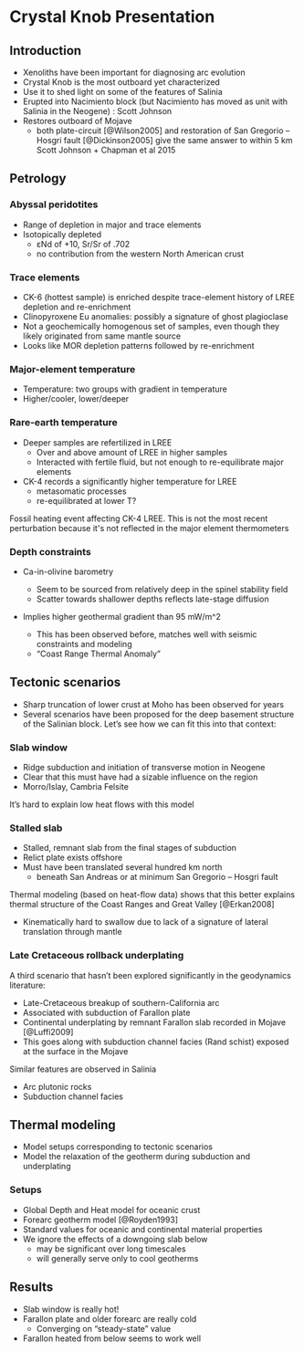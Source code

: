 # Crystal Knob Presentation

## Introduction

- Xenoliths have been important for diagnosing arc evolution
- Crystal Knob is the most outboard yet characterized
- Use it to shed light on some of the features of Salinia
- Erupted into Nacimiento block (but Nacimiento has moved as unit with Salinia in the Neogene) : Scott Johnson 
- Restores outboard of Mojave
    - both plate-circuit [@Wilson2005] and restoration of San Gregorio – Hosgri fault [@Dickinson2005] give the same answer to within 5 km
Scott Johnson + Chapman et al 2015

## Petrology

### Abyssal peridotites
- Range of depletion in major and trace elements
- Isotopically depleted
    - εNd of +10, Sr/Sr of .702
    - no contribution from the western North American crust

### Trace elements
- CK-6 (hottest sample) is enriched despite trace-element history of LREE depletion and re-enrichment
- Clinopyroxene Eu anomalies: possibly a signature of ghost plagioclase
- Not a geochemically homogenous set of samples, even though they likely originated from same mantle source
- Looks like MOR depletion patterns followed by re-enrichment

### Major-element temperature
- Temperature: two groups with gradient in temperature
- Higher/cooler, lower/deeper

### Rare-earth temperature
- Deeper samples are refertilized in LREE
    - Over and above amount of LREE in higher samples
    - Interacted with fertile fluid, but not enough to re-equilibrate major elements
- CK-4 records a significantly higher temperature for LREE
    - metasomatic processes
    - re-equilibrated at lower T?

Fossil heating event affecting CK-4 LREE. This is not the most recent perturbation because it's not reflected in the major element thermometers

### Depth constraints
- Ca-in-olivine barometry
    - Seem to be sourced from relatively deep in the spinel stability field
    - Scatter towards shallower depths reflects late-stage diffusion

- Implies higher geothermal gradient than 95 mW/m^2
    - This has been observed before, matches well with seismic constraints and modeling
    - “Coast Range Thermal Anomaly”

## Tectonic scenarios

- Sharp truncation of lower crust at Moho has been observed for years
- Several scenarios have been proposed for the deep basement structure of the Salinian block.
Let’s see how we can fit this into that context:

### Slab window

- Ridge subduction and initiation of transverse motion in Neogene
- Clear that this must have had a sizable influence on the region
- Morro/Islay, Cambria Felsite

It’s hard to explain low heat flows with this model

### Stalled slab

- Stalled, remnant slab from the final stages of subduction
- Relict plate exists offshore
- Must have been translated several hundred km north
    - beneath San Andreas or at minimum San Gregorio – Hosgri fault

Thermal modeling (based on heat-flow data) shows that this better explains thermal structure of the Coast Ranges and Great Valley [@Erkan2008]

- Kinematically hard to swallow due to lack of a signature of lateral translation through mantle

### Late Cretaceous rollback underplating

A third scenario that hasn’t been explored significantly in the geodynamics literature:

- Late-Cretaceous breakup of southern-California arc
- Associated with subduction of Farallon plate
- Continental underplating by remnant Farallon slab recorded in Mojave [@Luffi2009]
- This goes along with subduction channel facies (Rand schist) exposed at the surface in the Mojave

Similar features are observed in Salinia
- Arc plutonic rocks
- Subduction channel facies

## Thermal modeling

- Model setups  corresponding to tectonic scenarios
- Model the relaxation of the geotherm during subduction and underplating

### Setups

- Global Depth and Heat model for oceanic crust
- Forearc geotherm model [@Royden1993]
- Standard values for oceanic and continental material properties
- We ignore the effects of a downgoing slab below
    - may be significant over long timescales
    - will generally serve only to cool geotherms

## Results

- Slab window is really hot!
- Farallon plate and older forearc are really cold
    - Converging on “steady-state” value
- Farallon heated from below seems to work well
